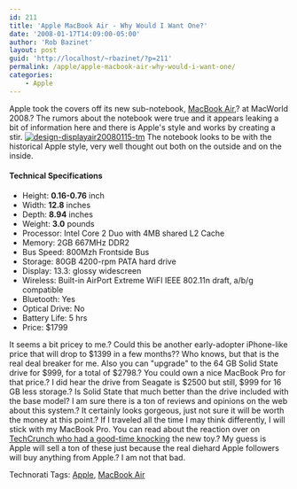 ```yaml
---
id: 211
title: 'Apple MacBook Air - Why Would I Want One?'
date: '2008-01-17T14:09:00-05:00'
author: 'Rob Bazinet'
layout: post
guid: 'http://localhost/~rbazinet/?p=211'
permalink: /apple/apple-macbook-air-why-would-i-want-one/
categories:
    - Apple
---
```


Apple took the covers off its new sub-notebook, [MacBook Air](http://www.apple.com/macbookair/),? at MacWorld 2008.? The rumors about the notebook were true and it appears leaking a bit of information here and there is Apple's style and works by creating a stir. [![design-displayair20080115-tm](http://rbazinet.files.wordpress.com/2008/01/design-displayair20080115-tm-thumb.jpg)](http://rbazinet.files.wordpress.com/2008/01/design-displayair20080115-tm.jpg) The notebook looks to be with the historical Apple style, very well thought out both on the outside and on the inside.

#### **Technical Specifications**

- Height: **0.16-0.76** inch
- Width: **12.8** inches
- Depth: **8.94** inches
- Weight: **3.0** pounds
- Processor: Intel Core 2 Duo with 4MB shared L2 Cache
- Memory: 2GB 667MHz DDR2
- Bus Speed: 800Mzh Frontside Bus
- Storage: 80GB 4200-rpm PATA hard drive
- Display: 13.3: glossy widescreen
- Wireless: Built-in AirPort Extreme WiFI IEEE 802.11n draft, a/b/g compatible
- Bluetooth: Yes
- Optical Drive: No
- Battery Life: 5 hrs
- Price: $1799
 
 It seems a bit pricey to me.? Could this be another early-adopter iPhone-like price that will drop to $1399 in a few months?? Who knows, but that is the real deal breaker for me. Also you can "upgrade" to the 64 GB Solid State drive for $999, for a total of $2798.? You could own a nice MacBook Pro for that price.? I did hear the drive from Seagate is $2500 but still, $999 for 16 GB less storage.? Is Solid State that much better than the drive included with the base model? I am sure there is a ton of reviews and opinions on the web about this system.? It certainly looks gorgeous, just not sure it will be worth the money at this point.? If I traveled all the time I may think differently, I will stick with my MacBook Pro. You can read about the reaction over on [TechCrunch who had a good-time knocking](http://www.techcrunch.com/2008/01/15/air-the-only-thing-left-in-your-wallet-after-you-buy-apples-new-laptop/) the new toy.? My guess is Apple will sell a ton of these just because the real diehard Apple followers will buy anything from Apple.? I am not that bad. <div class="wlWriterSmartContent" style="display:inline;margin:0;padding:0;">Technorati Tags: [Apple](http://technorati.com/tags/Apple), [MacBook Air](http://technorati.com/tags/MacBook%20Air)</div>